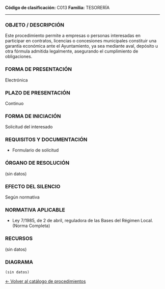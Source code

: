 
**Código de clasificación:** C013
**Familia:** TESORERÍA

---

### OBJETO / DESCRIPCIÓN

Este procedimiento permite a empresas o personas interesadas en participar en contratos, licencias o concesiones municipales constituir una garantía económica ante el Ayuntamiento, ya sea mediante aval, depósito u otra fórmula admitida legalmente, asegurando el cumplimiento de obligaciones.

### FORMA DE PRESENTACIÓN

Electrónica

### PLAZO DE PRESENTACIÓN

Continuo

### FORMA DE INICIACIÓN

Solicitud del interesado

### REQUISITOS Y DOCUMENTACIÓN

- Formulario de solicitud

### ÓRGANO DE RESOLUCIÓN

(sin datos)

### EFECTO DEL SILENCIO

Según normativa

### NORMATIVA APLICABLE

- Ley 7/1985, de 2 de abril, reguladora de las Bases del Régimen Local. (Norma Completa)

### RECURSOS

(sin datos)

### DIAGRAMA

```mermaid
(sin datos)
```

[← Volver al catálogo de procedimientos](../buscador.md)
